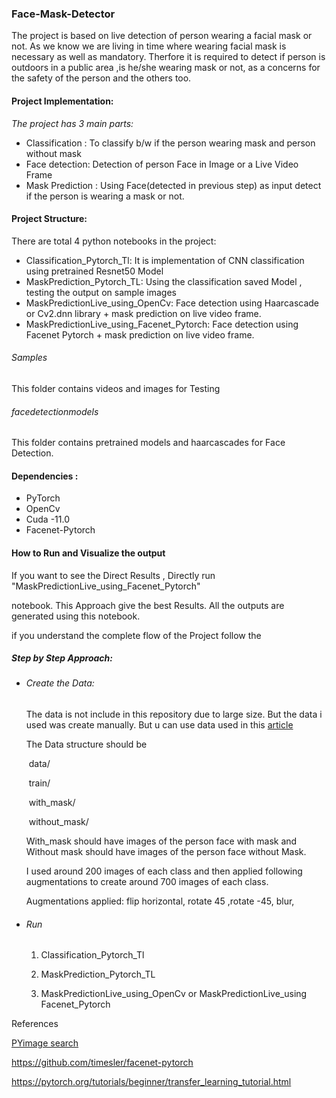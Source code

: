 ### Face-Mask-Detector

The project is based on live detection of person wearing a facial mask or not.
As we know we are living in time where wearing facial mask is necessary as well
as mandatory. Therfore it is required to detect if person is outdoors in a public area 
,is he/she wearing mask or not, as a concerns for the safety of the person and the others
too.

 

#### Project Implementation:
*The project has 3 main parts:*

- Classification :  To classify b/w if the person wearing mask and person without mask
- Face detection: Detection of person Face in Image or a Live Video Frame
- Mask Prediction : Using Face(detected in previous step) as input detect if the person is wearing a mask or not.



#### Project Structure:

There are total 4 python notebooks in the project:

- Classification_Pytorch_Tl: It is implementation of CNN classification using pretrained Resnet50 Model
- MaskPrediction_Pytorch_TL: Using the classification saved Model , testing the output on sample images
- MaskPredictionLive_using_OpenCv: Face detection using Haarcascade or Cv2.dnn library + mask prediction on live video frame.
- MaskPredictionLive_using_Facenet_Pytorch: Face detection using Facenet Pytorch + mask prediction on live video frame.

###### Samples 

This folder contains videos and images for Testing

###### facedetectionmodels

This folder contains pretrained models and haarcascades for Face Detection.



#### Dependencies :

- PyTorch
- OpenCv
- Cuda -11.0
- Facenet-Pytorch



#### How to Run and Visualize the output

If you want to see the Direct Results , Directly  run  "MaskPredictionLive_using_Facenet_Pytorch"

notebook.  This Approach give the best Results. All the outputs are generated using this notebook.



if you understand the complete flow of the Project follow the 

##### Step by Step Approach:

- ###### Create the Data:

  The data is not include in this repository due to large size. But the data i used was create manually. But u can use data used in this [article](https://www.pyimagesearch.com/2020/05/04/covid-19-face-mask-detector-with-opencv-keras-tensorflow-and-deep-learning/)

  The Data structure should be 

  ​			data/

  ​					train/

  ​							with_mask/

  ​							without_mask/

  

  With_mask should have images of the person  face with mask and Without mask should have images of the person face without Mask.

  I used around 200 images of each class and then applied following augmentations to create around 700 images of each class.

  Augmentations applied:  flip horizontal, rotate 45 ,rotate -45, blur, 

  

- ###### Run

  1. Classification_Pytorch_Tl

  2. MaskPrediction_Pytorch_TL

  3. MaskPredictionLive_using_OpenCv   or MaskPredictionLive_using Facenet_Pytorch



References 

[PYimage search](https://www.pyimagesearch.com/2020/05/04/covid-19-face-mask-detector-with-opencv-keras-tensorflow-and-deep-learning/)

https://github.com/timesler/facenet-pytorch

https://pytorch.org/tutorials/beginner/transfer_learning_tutorial.html



















